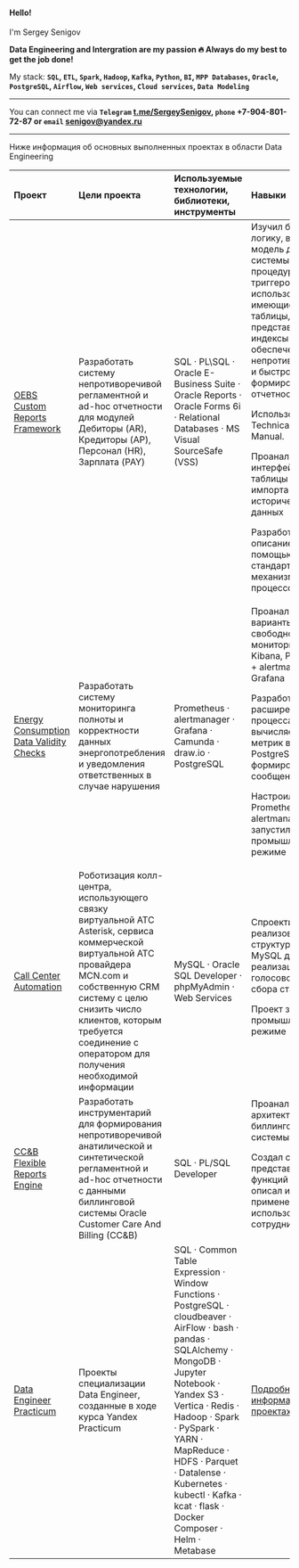 #### Hello!  
I'm Sergey Senigov  

**Data Engineering and Intergration are my passion 🔥  Always do my best to get the job done!**  

My stack: **`SQL`, `ETL`, `Spark`, `Hadoop`, `Kafka`, `Python`, `BI`, `MPP Databases`, `Oracle`, `PostgreSQL`, `Airflow`, `Web services`, `Cloud services`, `Data Modeling`**  
***  
You can connect me via **`Telegram` [t.me/SergeySenigov](https://t.me/SergeySenigov), `phone` +7-904-801-72-87 or `email` <senigov@yandex.ru>**
***  
Ниже информация об основных выполненных проектах в области Data Engineering

| Проект              | Цели проекта           | Используемые технологии, библиотеки, инструменты| Навыки |
| :-------------------- | :--------------------- |:---------------------------|:---------------------------|
| [OEBS Custom Reports Framework](https://github.com/SergeySenigov/OEBS-Custom-Reports-Framework)         |  Разработать систему непротиворечивой регламентной и ad-hoc отчетности для модулей Дебиторы (AR), Кредиторы (AP), Персонал (HR), Зарплата (PAY)  | SQL · PL\SQL · Oracle E-Business Suite · Oracle Reports · Oracle Forms 6i · Relational Databases · MS Visual SourceSafe (VSS) | Изучил бизнес-логику, внутреннюю модель данных системы, код процедур и триггеров, чтобы использовать имеющиеся таблицы, представления и индексы для обеспечения непротиворечивости и быстроты формирования отчетности <P><P>Использовал Oracle Technical Resource Manual. <P><P> Проанализировал интерфейсные таблицы для импорта исторических данных <P><P> Разработал описание отчетов с помощью стандартного механизма запуска процессов в OEBS
| [Energy Consumption Data Validity Checks](https://github.com/SergeySenigov/Energy-Consumption-Data-Validity-Checks)         |  Разработать систему мониторинга полноты и корректности данных энергопотребления и уведомления ответственных в случае нарушения | Prometheus · alertmanager · Grafana · Camunda · draw.io · PostgreSQL | Проанализировал варианты свободного ПО для мониторинга: Kibana, Prometheus + alertmanager + Grafana <P><P>Разработал расширение ETL процесса: слой вычисляемых метрик в PostgreSQL, слой формирования email сообщений <P><P>Настроил Prometheus + alertmanager, запустил в промышленном режиме 
| [Call Center Automation](https://github.com/SergeySenigov/Call-Center-Automation)         | Роботизация колл-центра, использующего связку виртуальной АТС Asterisk, сервиса коммерческой виртуальной АТС провайдера MCN.com и собственную CRM систему с целю снизить число клиентов, которым требуется соединение с оператором для получения необходимой информации | MySQL · Oracle SQL Developer · phpMyAdmin · Web Services | Спроектировал и реализовал структуру таблиц в MySQL для реализации работы голосового робота и сбора статистики <P><P>Проект запущен в промышленном режиме 
| [CC&B Flexible Reports Engine](https://github.com/SergeySenigov/Oracle-CCB-Flexible-Reports-Engine)         | Разработать инструментарий для формирования непротиворечивой анатилической и синтетической регламентной и ad-hoc отчетности с данными биллинговой системы Oracle Customer Care And Billing (CC&B) | SQL · PL/SQL Developer  | Проанализировал архитектуру данных биллинговой системы <P><P>Создал слой представлений, функций и витрин, описал их применение для использования сотрудниками  
| [Data Engineer Practicum](https://github.com/SergeySenigov/data-engineer-practicum-portfolio)         | Проекты специализации Data Engineer, созданные в ходе курса Yandex Practicum | SQL ·  Common Table Expression · Window Functions · PostgreSQL · cloudbeaver · AirFlow · bash · pandas · SQLAlchemy · MongoDB · Jupyter Notebook · Yandex S3 · Vertica · Redis · Hadoop · Spark · PySpark · YARN · MapReduce · HDFS · Parquet · Datalense · Kubernetes · kubectl · Kafka · kcat · flask · Docker Composer · Helm · Metabase | [Подробная информация о проектах](https://github.com/SergeySenigov/data-engineer-practicum-portfolio) | 
